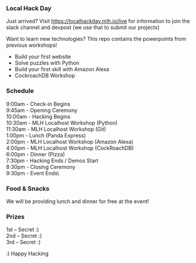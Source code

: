 ### Local Hack Day
Just arrived? Visit https://localhackday.mlh.io/live for information to join the slack channel and devpost (we use that to submit our projects) 

Want to learn new technologies? This repo contains the powerpoints from previous workshops!  

* Build your first website
* Solve puzzles with Python
* Build your first skill with Amazon Alexa
* CockroachDB Workshop

### Schedule

9:00am - Check-in Begins\
9:45am - Opening Ceremony\
10:00am - Hacking Begins\
10:30am - MLH Localhost Workshop (Python)\
11:30am - MLH Localhost Workshop (Git)\
1:00pm - Lunch (Panda Express)\
2:00pm - MLH Localhost Workshop (Amazon Alexa)\
4:00pm - MLH Localhost Workshop (CockRoachDB)\
6:00pm - Dinner (Pizza)\
7:30pm - Hacking Ends / Demos Start\
8:30pm - Closing Ceremony\
9:30pm - Event Ends\

### Food & Snacks
We will be providing lunch and dinner for free at the event!

### Prizes
1st – Secret :)\
2nd – Secret :)\
3rd – Secret :)


:) Happy Hacking